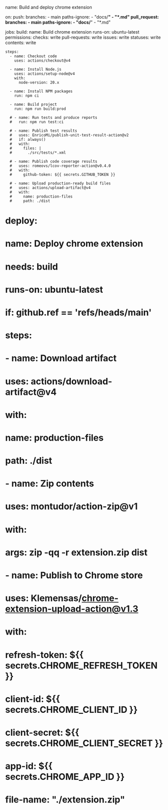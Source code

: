 name: Build and deploy chrome extension

on:
  push:
    branches:
      - main
    paths-ignore:
      - "docs/**"
      - "*.md"
  pull_request:
    branches:
      - main
    paths-ignore:
      - "docs/**"
      - "*.md"

jobs:
  build:
    name: Build chrome extension
    runs-on: ubuntu-latest
    permissions:
      checks: write
      pull-requests: write
      issues: write
      statuses: write
      contents: write

    steps:
      - name: Checkout code
        uses: actions/checkout@v4

      - name: Install Node.js
        uses: actions/setup-node@v4
        with:
          node-version: 20.x

      - name: Install NPM packages
        run: npm ci

      - name: Build project
        run: npm run build:prod

      # - name: Run tests and produce reports
      #   run: npm run test:ci

      # - name: Publish test results
      #   uses: EnricoMi/publish-unit-test-result-action@v2
      #   if: always()
      #   with:
      #     files: |
      #       ./src/tests/*.xml

      # - name: Publish code coverage results
      #   uses: romeovs/lcov-reporter-action@v0.4.0
      #   with:
      #     github-token: ${{ secrets.GITHUB_TOKEN }}

      # - name: Upload production-ready build files
      #   uses: actions/upload-artifact@v4
      #   with:
      #     name: production-files
      #     path: ./dist

  # deploy:
  #   name: Deploy chrome extension
  #   needs: build
  #   runs-on: ubuntu-latest
  #   if: github.ref == 'refs/heads/main'

  #   steps:
  #     - name: Download artifact
  #       uses: actions/download-artifact@v4
  #       with:
  #         name: production-files
  #         path: ./dist

  #     - name: Zip contents
  #       uses: montudor/action-zip@v1
  #       with:
  #         args: zip -qq -r extension.zip dist

  #     - name: Publish to Chrome store
  #       uses: Klemensas/chrome-extension-upload-action@v1.3
  #       with:
  #         refresh-token: ${{ secrets.CHROME_REFRESH_TOKEN }}
  #         client-id: ${{ secrets.CHROME_CLIENT_ID }}
  #         client-secret: ${{ secrets.CHROME_CLIENT_SECRET }}
  #         app-id: ${{ secrets.CHROME_APP_ID }}
  #         file-name: "./extension.zip"

